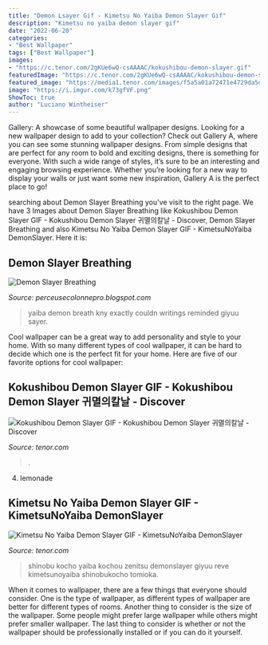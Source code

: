 ```yaml
---
title: "Demon Lsayer Gif - Kimetsu No Yaiba Demon Slayer Gif"
description: "Kimetsu no yaiba demon slayer gif"
date: "2022-06-20"
categories:
- "Best Wallpaper"
tags: ["Best Wallpaper"]
images:
- "https://c.tenor.com/2gKUe6wQ-csAAAAC/kokushibou-demon-slayer.gif"
featuredImage: "https://c.tenor.com/2gKUe6wQ-csAAAAC/kokushibou-demon-slayer.gif"
featured_image: "https://media1.tenor.com/images/f5a5a01a72471e4729da5d665eacc0ba/tenor.gif?itemid=14801443"
image: "https://i.imgur.com/k73gfVF.png"
ShowToc: true
author: "Luciano Wintheiser"
---
```



Gallery: A showcase of some beautiful wallpaper designs.
Looking for a new wallpaper design to add to your collection? Check out Gallery A, where you can see some stunning wallpaper designs. From simple designs that are perfect for any room to bold and exciting designs, there is something for everyone. With such a wide range of styles, it’s sure to be an interesting and engaging browsing experience. Whether you’re looking for a new way to display your walls or just want some new inspiration, Gallery A is the perfect place to go!
		
		
		
		
		
		
		
	

		
searching about Demon Slayer Breathing you've visit to the right page. We have 3 Images about Demon Slayer Breathing like Kokushibou Demon Slayer GIF - Kokushibou Demon Slayer 귀멸의칼날 - Discover, Demon Slayer Breathing and also Kimetsu No Yaiba Demon Slayer GIF - KimetsuNoYaiba DemonSlayer. Here it is:
		
    
## Demon Slayer Breathing

<img loading=lazy src="https://i.imgur.com/k73gfVF.png" onerror="this.onerror=null;this.src='https://tse3.mm.bing.net/th?id=OIP.X25k-cWnzl7L_Cy2aoLHkQHaEK&amp;pid=15.1';" alt="Demon Slayer Breathing">

_Source: perceusecolonnepro.blogspot.com_

>yaiba demon breath kny exactly couldn writings reminded giyuu sayer. 

	

Cool wallpaper can be a great way to add personality and style to your home. With so many different types of cool wallpaper, it can be hard to decide which one is the perfect fit for your home. Here are five of our favorite options for cool wallpaper: 

    
## Kokushibou Demon Slayer GIF - Kokushibou Demon Slayer 귀멸의칼날 - Discover

<img loading=lazy src="https://c.tenor.com/2gKUe6wQ-csAAAAC/kokushibou-demon-slayer.gif" onerror="this.onerror=null;this.src='https://tse4.mm.bing.net/th?id=OIP.3Y3watNxDP78-NSYb7unAQHaHa&amp;pid=15.1';" alt="Kokushibou Demon Slayer GIF - Kokushibou Demon Slayer 귀멸의칼날 - Discover">

_Source: tenor.com_

>. 

	

4. lemonade 

    
## Kimetsu No Yaiba Demon Slayer GIF - KimetsuNoYaiba DemonSlayer

<img loading=lazy src="https://media1.tenor.com/images/f5a5a01a72471e4729da5d665eacc0ba/tenor.gif?itemid=14801443" onerror="this.onerror=null;this.src='https://tse3.mm.bing.net/th?id=OIP.9aWgGnJHHkcp2l1mXqzAugHaEK&amp;pid=15.1';" alt="Kimetsu No Yaiba Demon Slayer GIF - KimetsuNoYaiba DemonSlayer">

_Source: tenor.com_

>shinobu kocho yaiba kochou zenitsu demonslayer giyuu reve kimetsunoyaiba shinobukocho tomioka. 

	

When it comes to wallpaper, there are a few things that everyone should consider. One is the type of wallpaper, as different types of wallpaper are better for different types of rooms. Another thing to consider is the size of the wallpaper. Some people might prefer large wallpaper while others might prefer smaller wallpaper. The last thing to consider is whether or not the wallpaper should be professionally installed or if you can do it yourself.

